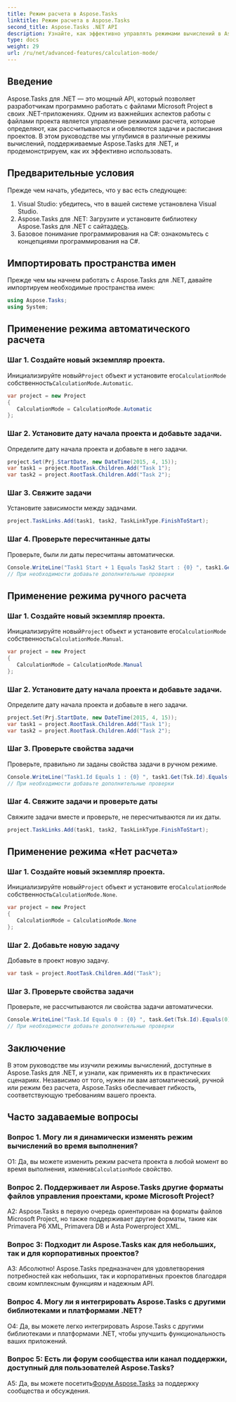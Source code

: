 ```yaml
---
title: Режим расчета в Aspose.Tasks
linktitle: Режим расчета в Aspose.Tasks
second_title: Aspose.Tasks .NET API
description: Узнайте, как эффективно управлять режимами вычислений в Aspose.Tasks для .NET, чтобы оптимизировать планирование проекта и зависимости задач.
type: docs
weight: 29
url: /ru/net/advanced-features/calculation-mode/
---
```

## Введение

Aspose.Tasks для .NET — это мощный API, который позволяет разработчикам программно работать с файлами Microsoft Project в своих .NET-приложениях. Одним из важнейших аспектов работы с файлами проекта является управление режимами расчета, которые определяют, как рассчитываются и обновляются задачи и расписания проектов. В этом руководстве мы углубимся в различные режимы вычислений, поддерживаемые Aspose.Tasks для .NET, и продемонстрируем, как их эффективно использовать.

## Предварительные условия

Прежде чем начать, убедитесь, что у вас есть следующее:

1. Visual Studio: убедитесь, что в вашей системе установлена Visual Studio.
2.  Aspose.Tasks для .NET: Загрузите и установите библиотеку Aspose.Tasks для .NET с сайта[здесь](https://releases.aspose.com/tasks/net/).
3. Базовое понимание программирования на C#: ознакомьтесь с концепциями программирования на C#.

## Импортировать пространства имен

Прежде чем мы начнем работать с Aspose.Tasks для .NET, давайте импортируем необходимые пространства имен:

```csharp
using Aspose.Tasks;
using System;


```

## Применение режима автоматического расчета

### Шаг 1. Создайте новый экземпляр проекта.

 Инициализируйте новый`Project` объект и установите его`CalculationMode` собственность`CalculationMode.Automatic`.

```csharp
var project = new Project
{
   CalculationMode = CalculationMode.Automatic
};
```

### Шаг 2. Установите дату начала проекта и добавьте задачи.

Определите дату начала проекта и добавьте в него задачи.

```csharp
project.Set(Prj.StartDate, new DateTime(2015, 4, 15));
var task1 = project.RootTask.Children.Add("Task 1");
var task2 = project.RootTask.Children.Add("Task 2");
```

### Шаг 3. Свяжите задачи

Установите зависимости между задачами.

```csharp
project.TaskLinks.Add(task1, task2, TaskLinkType.FinishToStart);
```

### Шаг 4. Проверьте пересчитанные даты

Проверьте, были ли даты пересчитаны автоматически.

```csharp
Console.WriteLine("Task1 Start + 1 Equals Task2 Start : {0} ", task1.Get(Tsk.Start).AddDays(1).Equals(task2.Get(Tsk.Start)));
// При необходимости добавьте дополнительные проверки
```

## Применение режима ручного расчета

### Шаг 1. Создайте новый экземпляр проекта.

 Инициализируйте новый`Project` объект и установите его`CalculationMode` собственность`CalculationMode.Manual`.

```csharp
var project = new Project
{
   CalculationMode = CalculationMode.Manual
};
```

### Шаг 2. Установите дату начала проекта и добавьте задачи.

Определите дату начала проекта и добавьте в него задачи.

```csharp
project.Set(Prj.StartDate, new DateTime(2015, 4, 15));
var task1 = project.RootTask.Children.Add("Task 1");
var task2 = project.RootTask.Children.Add("Task 2");
```

### Шаг 3. Проверьте свойства задачи

Проверьте, правильно ли заданы свойства задачи в ручном режиме.

```csharp
Console.WriteLine("Task1.Id Equals 1 : {0} ", task1.Get(Tsk.Id).Equals(1));
// При необходимости добавьте дополнительные проверки
```

### Шаг 4. Свяжите задачи и проверьте даты

Свяжите задачи вместе и проверьте, не пересчитываются ли их даты.

```csharp
project.TaskLinks.Add(task1, task2, TaskLinkType.FinishToStart);
```

## Применение режима «Нет расчета»

### Шаг 1. Создайте новый экземпляр проекта.

 Инициализируйте новый`Project` объект и установите его`CalculationMode` собственность`CalculationMode.None`.

```csharp
var project = new Project
{
   CalculationMode = CalculationMode.None
};
```

### Шаг 2. Добавьте новую задачу

Добавьте в проект новую задачу.

```csharp
var task = project.RootTask.Children.Add("Task");
```

### Шаг 3. Проверьте свойства задачи

Проверьте, не рассчитываются ли свойства задачи автоматически.

```csharp
Console.WriteLine("Task.Id Equals 0 : {0} ", task.Get(Tsk.Id).Equals(0));
// При необходимости добавьте дополнительные проверки
```

## Заключение

В этом руководстве мы изучили режимы вычислений, доступные в Aspose.Tasks для .NET, и узнали, как применять их в практических сценариях. Независимо от того, нужен ли вам автоматический, ручной или режим без расчета, Aspose.Tasks обеспечивает гибкость, соответствующую требованиям вашего проекта.

## Часто задаваемые вопросы

### Вопрос 1. Могу ли я динамически изменять режим вычислений во время выполнения?

О1: Да, вы можете изменить режим расчета проекта в любой момент во время выполнения, изменив`CalculationMode` свойство.

### Вопрос 2. Поддерживает ли Aspose.Tasks другие форматы файлов управления проектами, кроме Microsoft Project?

A2: Aspose.Tasks в первую очередь ориентирован на форматы файлов Microsoft Project, но также поддерживает другие форматы, такие как Primavera P6 XML, Primavera DB и Asta Powerproject XML.

### Вопрос 3: Подходит ли Aspose.Tasks как для небольших, так и для корпоративных проектов?

А3: Абсолютно! Aspose.Tasks предназначен для удовлетворения потребностей как небольших, так и корпоративных проектов благодаря своим комплексным функциям и надежным API.

### Вопрос 4. Могу ли я интегрировать Aspose.Tasks с другими библиотеками и платформами .NET?

О4: Да, вы можете легко интегрировать Aspose.Tasks с другими библиотеками и платформами .NET, чтобы улучшить функциональность ваших приложений.

### Вопрос 5: Есть ли форум сообщества или канал поддержки, доступный для пользователей Aspose.Tasks?

 A5: Да, вы можете посетить[Форум Aspose.Tasks](https://forum.aspose.com/c/tasks/15) за поддержку сообщества и обсуждения.